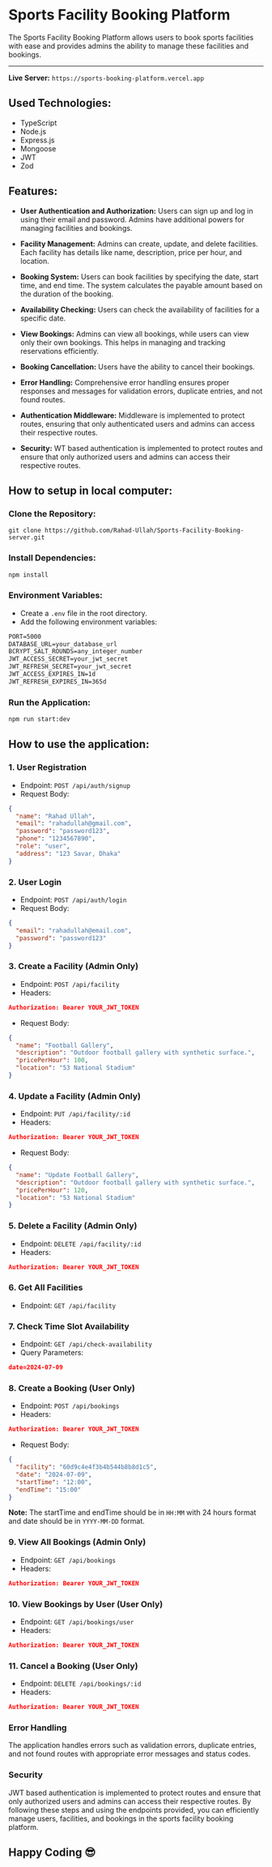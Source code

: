 # Sports Facility Booking Platform

The Sports Facility Booking Platform allows users to book sports facilities with ease and provides admins the ability to manage these facilities and bookings.

---

**Live Server:** `https://sports-booking-platform.vercel.app`

## Used Technologies:

- TypeScript
- Node.js
- Express.js
- Mongoose
- JWT
- Zod

## Features:

- **User Authentication and Authorization:**
  Users can sign up and log in using their email and password. Admins have additional powers for managing facilities and bookings.

- **Facility Management:**
  Admins can create, update, and delete facilities. Each facility has details like name, description, price per hour, and location.

- **Booking System:**
  Users can book facilities by specifying the date, start time, and end time. The system calculates the payable amount based on the duration of the booking.

- **Availability Checking:**
  Users can check the availability of facilities for a specific date.

- **View Bookings:**
  Admins can view all bookings, while users can view only their own bookings. This helps in managing and tracking reservations efficiently.

- **Booking Cancellation:**
  Users have the ability to cancel their bookings.

- **Error Handling:**
  Comprehensive error handling ensures proper responses and messages for validation errors, duplicate entries, and not found routes.

- **Authentication Middleware:**
  Middleware is implemented to protect routes, ensuring that only authenticated users and admins can access their respective routes.

- **Security:**
  WT based authentication is implemented to protect routes and ensure that only authorized users and admins can access their respective routes.

## How to setup in local computer:

### Clone the Repository:

```plain
git clone https://github.com/Rahad-Ullah/Sports-Facility-Booking-server.git
```

### Install Dependencies:

```markdown
npm install
```

### Environment Variables:

- Create a `.env` file in the root directory.
- Add the following environment variables:

```markdown
PORT=5000
DATABASE_URL=your_database_url
BCRYPT_SALT_ROUNDS=any_integer_number
JWT_ACCESS_SECRET=your_jwt_secret
JWT_REFRESH_SECRET=your_jwt_secret
JWT_ACCESS_EXPIRES_IN=1d
JWT_REFRESH_EXPIRES_IN=365d
```

### Run the Application:

```markdown
npm run start:dev
```

## How to use the application:

### 1. User Registration

- Endpoint: `POST /api/auth/signup`
- Request Body:

```json
{
  "name": "Rahad Ullah",
  "email": "rahadullah@gmail.com",
  "password": "password123",
  "phone": "1234567890",
  "role": "user",
  "address": "123 Savar, Dhaka"
}
```

### 2. User Login

- Endpoint: `POST /api/auth/login`
- Request Body:

```json
{
  "email": "rahadullah@email.com",
  "password": "password123"
}
```

### 3. Create a Facility (Admin Only)

- Endpoint: `POST /api/facility`
- Headers:

```json
Authorization: Bearer YOUR_JWT_TOKEN
```

- Request Body:

```json
{
  "name": "Football Gallery",
  "description": "Outdoor football gallery with synthetic surface.",
  "pricePerHour": 100,
  "location": "53 National Stadium"
}
```

### 4. Update a Facility (Admin Only)

- Endpoint: `PUT /api/facility/:id`
- Headers:

```json
Authorization: Bearer YOUR_JWT_TOKEN
```

- Request Body:

```json
{
  "name": "Update Football Gallery",
  "description": "Outdoor football gallery with synthetic surface.",
  "pricePerHour": 120,
  "location": "53 National Stadium"
}
```

### 5. Delete a Facility (Admin Only)

- Endpoint: `DELETE /api/facility/:id`
- Headers:

```json
Authorization: Bearer YOUR_JWT_TOKEN
```

### 6. Get All Facilities

- Endpoint: `GET /api/facility`

### 7. Check Time Slot Availability

- Endpoint: `GET /api/check-availability`
- Query Parameters:

```json
date=2024-07-09
```

### 8. Create a Booking (User Only)

- Endpoint: `POST /api/bookings`
- Headers:

```json
Authorization: Bearer YOUR_JWT_TOKEN
```

- Request Body:

```json
{
  "facility": "60d9c4e4f3b4b544b8b8d1c5",
  "date": "2024-07-09",
  "startTime": "12:00",
  "endTime": "15:00"
}
```

**Note:** The startTime and endTime should be in `HH:MM` with 24 hours format and date should be in `YYYY-MM-DD` format.

### 9. View All Bookings (Admin Only)

- Endpoint: `GET /api/bookings`
- Headers:

```json
Authorization: Bearer YOUR_JWT_TOKEN
```

### 10. View Bookings by User (User Only)

- Endpoint: `GET /api/bookings/user`
- Headers:

```json
Authorization: Bearer YOUR_JWT_TOKEN
```

### 11. Cancel a Booking (User Only)

- Endpoint: `DELETE /api/bookings/:id`
- Headers:

```json
Authorization: Bearer YOUR_JWT_TOKEN
```

### Error Handling

The application handles errors such as validation errors, duplicate entries, and not found routes with appropriate error messages and status codes.

### Security

JWT based authentication is implemented to protect routes and ensure that only authorized users and admins can access their respective routes.
By following these steps and using the endpoints provided, you can efficiently manage users, facilities, and bookings in the sports facility booking platform.

## Happy Coding 😎
